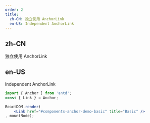```yaml
---
order: 2
title:
  zh-CN: 独立使用 AnchorLink
  en-US: Independent AnchorLink
---
```


## zh-CN

独立使用 AnchorLink

## en-US

Independent AnchorLink

```jsx
import { Anchor } from 'antd';
const { Link } = Anchor;

ReactDOM.render(
    <Link href="#components-anchor-demo-basic" title="Basic" />
, mountNode);
```